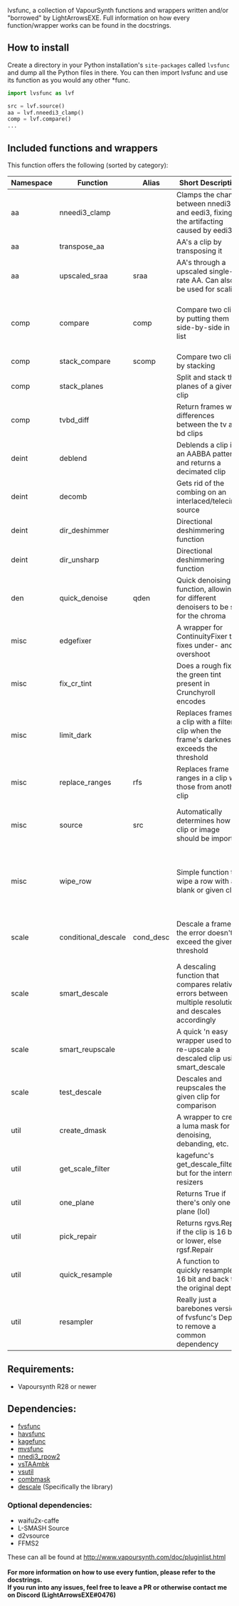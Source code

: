 lvsfunc, a collection of VapourSynth functions and wrappers written and/or "borrowed" by LightArrowsEXE.
Full information on how every function/wrapper works can be found in the docstrings.

## How to install

Create a directory in your Python installation's `site-packages` called `lvsfunc` and dump all the Python files in there.
You can then import lvsfunc and use its function as you would any other *func.

```py
import lvsfunc as lvf

src = lvf.source()
aa = lvf.nneedi3_clamp()
comp = lvf.compare()
...
```

## Included functions and wrappers

This function offers the following (sorted by category):</br>

| Namespace | Function | Alias | Short Description | Parameters |
|----------|----------|-----------|-------------|------------|
| aa | nneedi3_clamp | | Clamps the change between nnedi3 and eedi3, fixing the artifacting caused by eedi3 | clip, strength, mask, ret_mask, show_mask, opencl |
| aa | transpose_aa | | AA's a clip by transposing it | clip, eedi3 |
| aa | upscaled_sraa | sraa | AA's through a upscaled single-rate AA. Can also be used for scaling | clip, rfactor, rep, h, sharp_downscale |
| comp | compare | comp | Compare two clips by putting them side-by-side in a list | clip_a, clip_b, frames, rand_total, force_resample, print_frame, mismatch |
| comp | stack_compare | scomp | Compare two clips by stacking | clips, make_diff, height, warn |
| comp | stack_planes | | Split and stack the planes of a given clip | clip, stack_vertical |
| comp | tvbd_diff | | Return frames with differences between the tv and bd clips | tv, bd, thr, return_array |
| deint | deblend | | Deblends a clip in an AABBA pattern and returns a decimated clip | clip, rep |
| deint | decomb | | Gets rid of the combing on an interlaced/telecined source | clip, TFF, decimate, vinv, sharpen, dir, rep |
| deint | dir_deshimmer | | Directional deshimmering function | clip, TFF, dh, transpose, show_mask |
| deint | dir_unsharp | | Directional deshimmering function | clip, strength, dir, h |
| den | quick_denoise | qden | Quick denoising function, allowing for different denoisers to be set for the chroma | clip, ref, cmode, sigma, **kwargs |
| misc | edgefixer | | A wrapper for ContinuityFixer that fixes under- and overshoot | clip, left, right, top, down, radius, full_range |
| misc | fix_cr_tint | | Does a rough fix to the green tint present in Crunchyroll encodes | clip, value |
| misc | limit_dark | | Replaces frames in a clip with a filtered clip when the frame's darkness exceeds the threshold | clip, filtered, threshold, threshold_range |
| misc | replace_ranges | rfs | Replaces frame ranges in a clip with those from another clip | clip_a, clip_b, ranges |
| misc | source | src | Automatically determines how a clip or image should be imported | file, ref, force_lsmas, mpls, mpls_playlist, mpls_angle |
| misc | wipe_row | | Simple function to wipe a row with a blank or given clip. | clip, secondary, width, height, offset_x, offset_y, width2, height2, offset_x2, offset_y2, show_mask |
| scale | conditional_descale | cond_desc | Descale a frame if the error doesn't exceed the given threshold | clip, height, kernel, b, c, taps, threshold, upscaler, **upscale_args |
| scale | smart_descale | | A descaling function that compares relative errors between multiple resolutions and descales accordingly | clip, resolutions, b, c, taps, thr, rescale |
| scale | smart_reupscale | | A quick 'n easy wrapper used to re-upscale a descaled clip using smart_descale | clip, width, height, kernel, b, c, taps, **znargs |
| scale | test_descale | | Descales and reupscales the given clip for comparison | clip, height, kernel, b, c, taps, show_error |
| util | create_dmask | | A wrapper to create a luma mask for denoising, debanding, etc. | clip, luma_scaling |
| util | get_scale_filter | | kagefunc's get_descale_filter, but for the internal resizers | kernel, **kwargs |
| util | one_plane | | Returns True if there's only one plane (lol) | clip |
| util | pick_repair | | Returns rgvs.Repair if the clip is 16 bit or lower, else rgsf.Repair | clip |
| util | quick_resample | | A function to quickly resample to 16 bit and back to the original depth | clip, function, **func_args |
| util | resampler | | Really just a barebones version of fvsfunc's Depth to remove a common dependency | clip, bitdepth |


## Requirements:

- Vapoursynth R28 or newer

## Dependencies:

- [fvsfunc](https://github.com/Irrational-Encoding-Wizardry/fvsfunc)
- [havsfunc](https://github.com/HomeOfVapourSynthEvolution/havsfunc)
- [kagefunc](https://github.com/Irrational-Encoding-Wizardry/kagefunc)
- [mvsfunc](https://github.com/HomeOfVapourSynthEvolution/mvsfunc)
- [nnedi3_rpow2](https://github.com/darealshinji/vapoursynth-plugins/blob/master/scripts/nnedi3_rpow2.py)
- [vsTAAmbk](https://github.com/HomeOfVapourSynthEvolution/vsTAAmbk)
- [vsutil](https://github.com/Irrational-Encoding-Wizardry/vsutil)
- [combmask](https://mega.nz/#!whtkTShS!JsDhi-_QGs-kZkzWqgcXHX2MQII4Bl9Y4Ft0zHnXDvk)
- [descale](https://github.com/Irrational-Encoding-Wizardry/vapoursynth-descale) (Specifically the library)

### Optional dependencies:
- waifu2x-caffe
- L-SMASH Source
- d2vsource
- FFMS2

These can all be found at <http://www.vapoursynth.com/doc/pluginlist.html>
<br>
<br>
**For more information on how to use every funtion, please refer to the docstrings.<br>
If you run into any issues, feel free to leave a PR or otherwise contact me on Discord (LightArrowsEXE#0476)**

